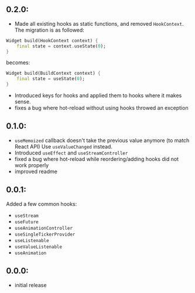 ## 0.2.0:

- Made all existing hooks as static functions, and removed `HookContext`. The migration is as followed:
```dart
Widget build(HookContext context) {
    final state = context.useState(0);
}
```

becomes:
```dart
Widget build(BuildContext context) {
    final state = useState(0);
}
```

- Introduced keys for hooks and applied them to hooks where it makes sense.
- fixes a bug where hot-reload without using hooks throwed an exception

## 0.1.0:

- `useMemoized` callback doesn't take the previous value anymore (to match React API)
  Use `useValueChanged` instead.
- Introduced `useEffect` and `useStreamController`
- fixed a bug where hot-reload while reordering/adding hooks did not work properly
- improved readme

## 0.0.1:

Added a few common hooks:

- `useStream`
- `useFuture`
- `useAnimationController`
- `useSingleTickerProvider`
- `useListenable`
- `useValueListenable`
- `useAnimation`

## 0.0.0:

- initial release
